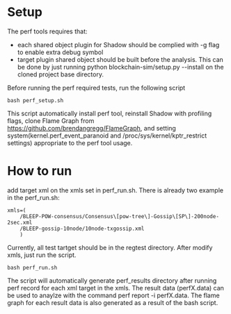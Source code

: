 # Setup

The perf tools requires that:
* each shared object plugin for Shadow should be complied with -g flag to enable extra debug symbol
* target plugin shared object should be built before the analysis. This can be done by just running python blockchain-sim/setup.py --install on the cloned project base directory.

Before running the perf required tests, run the following script
```
bash perf_setup.sh
```
This script automatically install perf tool, reinstall Shadow with profiling flags, clone Flame Graph from https://github.com/brendangregg/FlameGraph, and setting system(kernel.perf_event_paranoid and /proc/sys/kernel/kptr_restrict settings) appropriate to the perf tool usage. 

# How to run

add target xml on the xmls set in perf_run.sh. There is already two example in the perf_run.sh:
```
xmls=(
    /BLEEP-POW-consensus/Consensus\[pow-tree\]-Gossip\[SP\]-200node-2sec.xml
    /BLEEP-gossip-10node/10node-txgossip.xml
	)
```
Currently, all test tartget should be in the regtest directory.
After modify xmls, just run the script.
```
bash perf_run.sh
```

The script will automatically generate perf_results directory after running perf record for each xml target in the xmls.
The result data (perfX.data) can be used to anaylze with the command perf report -i perfX.data.
The flame graph for each result data is also generated as a result of the bash script.
